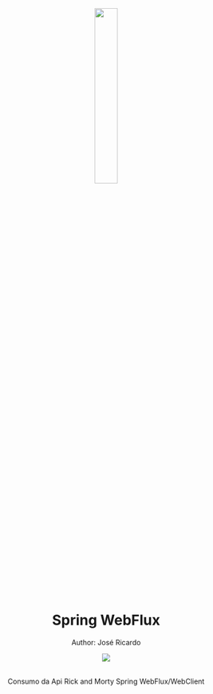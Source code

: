 <div align="center">
<img src="https://static.wikia.nocookie.net/geekpediabr/images/a/a4/8641CD99-093F-4F85-9A26-388494EB3A7F.jpeg/revision/latest?cb=20190722190346" width="30%">
  <h1 style="border-bottom:none">Spring WebFlux</h1>
  <p>Author: José Ricardo</p>
  
  
  <a href="https://www.linkedin.com/in/ze-ricardo/">
     <img src="https://img.shields.io/badge/LinkedIn-0077B5?style=for-the-badge&logo=linkedin&logoColor=white">
  </a>
  
  <br>
  <br>
  <p>Consumo da Api Rick and Morty Spring WebFlux/WebClient</p>
  <br>

</div>
